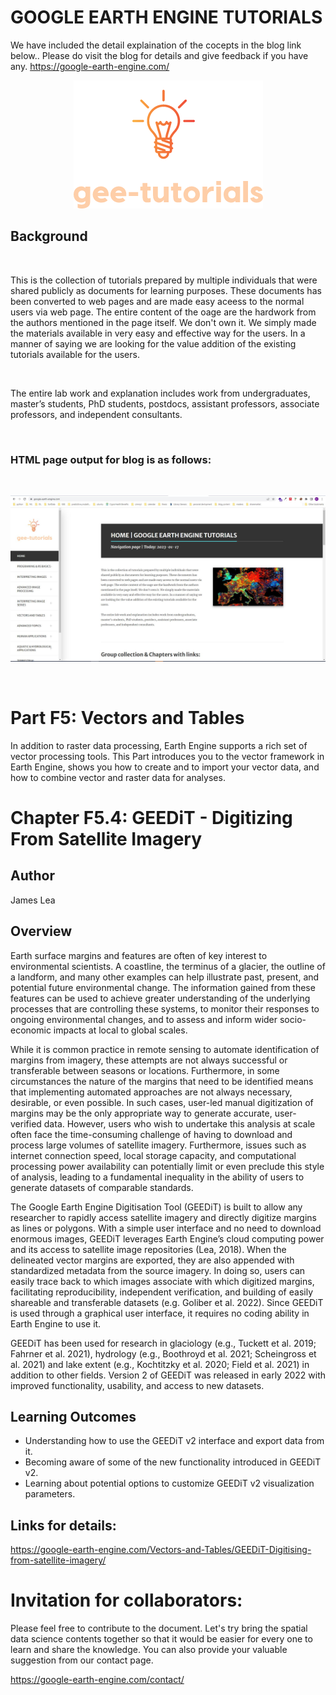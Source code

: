 # GOOGLE EARTH ENGINE TUTORIALS

We have included the detail explaination of the cocepts in the blog link below.. Please do visit the blog for details and give feedback if you have any.
https://google-earth-engine.com/

<p align="center">
    <img src = '../../../logo.png' class="center">
</p>


## Background
<br>

This is the collection of tutorials prepared by multiple individuals that were shared publicly as documents for learning purposes. These documents has been converted to web pages and are made easy aceess to the normal users via web page. The entire content of the oage are the hardwork from the authors mentioned in the page itself. We don't own it. We simply made the materials available in very easy and effective way for the users. In a manner of saying we are looking for the value addition of the existing tutorials available for the users.

<br>

The entire lab work and explanation includes work from undergraduates, master’s students, PhD students, postdocs, assistant professors, associate professors, and independent consultants.

<br>

### HTML page output for blog is as follows:
<br>
<p align="center">
    <img src = '../../../gee-tutorials.jpg' class="center">
</p>
<br>

# Part F5: Vectors and Tables


In addition to raster data processing, Earth Engine supports a rich set of vector processing tools. This Part introduces you to the vector framework in Earth Engine, shows you how to create and to import your vector data, and how to combine vector and raster data for analyses.

# Chapter F5.4: GEEDiT - Digitizing From Satellite Imagery

## Author
James Lea



## Overview 
Earth surface margins and features are often of key interest to environmental scientists. A coastline, the terminus of a glacier, the outline of a landform, and many other examples can help illustrate past, present, and potential future environmental change. The information gained from these features can be used to achieve greater understanding of the underlying processes that are controlling these systems, to monitor their responses to ongoing environmental changes, and to assess and inform wider socio-economic impacts at local to global scales.


While it is common practice in remote sensing to automate identification of margins from imagery, these attempts are not always successful or transferable between seasons or locations. Furthermore, in some circumstances the nature of the margins that need to be identified means that implementing automated approaches are not always necessary, desirable, or even possible. In such cases, user-led manual digitization of margins may be the only appropriate way to generate accurate, user-verified data. However, users who wish to undertake this analysis at scale often face the time-consuming challenge of having to download and process large volumes of satellite imagery. Furthermore, issues such as internet connection speed, local storage capacity, and computational processing power availability can potentially limit or even preclude this style of analysis, leading to a fundamental inequality in the ability of users to generate datasets of comparable standards.



The Google Earth Engine Digitisation Tool (GEEDiT) is built to allow any researcher to rapidly access satellite imagery and directly digitize margins as lines or polygons. With a simple user interface and no need to download enormous images, GEEDiT leverages Earth Engine’s cloud computing power and its access to satellite image repositories (Lea, 2018). When the delineated vector margins are exported, they are also appended with standardized metadata from the source imagery. In doing so, users can easily trace back to which images associate with which digitized margins, facilitating reproducibility, independent verification, and building of easily shareable and transferable datasets (e.g. Goliber et al. 2022). Since GEEDiT is used through a graphical user interface, it requires no coding ability in Earth Engine to use it.



GEEDiT has been used for research in glaciology (e.g., Tuckett et al. 2019; Fahrner et al. 2021), hydrology (e.g., Boothroyd et al. 2021; Scheingross et al. 2021) and lake extent (e.g., Kochtitzky et al. 2020; Field et al. 2021) in addition to other fields. Version 2 of GEEDiT was released in early 2022 with improved functionality, usability, and access to new datasets.


## Learning Outcomes
 - Understanding how to use the GEEDiT v2 interface and export data from it.
 - Becoming aware of some of the new functionality introduced in GEEDiT v2.
 - Learning about potential options to customize GEEDiT v2 visualization parameters.

## Links for details:
https://google-earth-engine.com/Vectors-and-Tables/GEEDiT-Digitising-from-satellite-imagery/


# Invitation for collaborators:
Please feel free to contribute to the document. Let's try bring the spatial data science contents together so that it would be easier for every one to learn and share the knowledge. You can also provide your valuable suggestion from our contact page.

https://google-earth-engine.com/contact/
